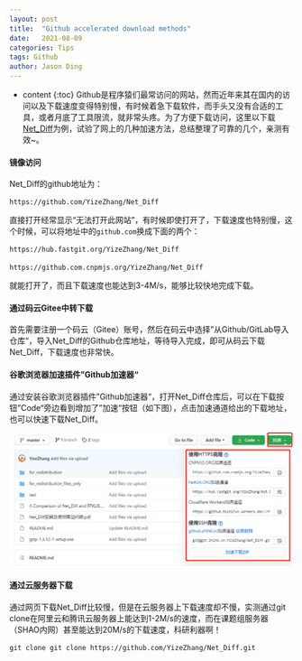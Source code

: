 ```yaml
---
layout: post
title:  "Github accelerated download methods"
date:   2021-08-09
categories: Tips
tags: Github
author: Jason Ding
---
```


* content
{:toc}
Github是程序猿们最常访问的网站，然而近年来其在国内的访问以及下载速度变得特别慢，有时候着急下载软件，而手头又没有合适的工具，或者月底了工具限流，就非常头疼。为了方便下载访问，这里以下载[Net_Diff](https://github.com/YizeZhang/Net_Diff)为例，试验了网上的几种加速方法，总结整理了可靠的几个，亲测有效~。



#### **镜像访问**

Net_Diff的github地址为：

```
https://github.com/YizeZhang/Net_Diff
```

直接打开经常显示“无法打开此网站”，有时候即使打开了，下载速度也特别慢，这个时候，可以将地址中的`github.com`换成下面的两个：

```
https://hub.fastgit.org/YizeZhang/Net_Diff

https://github.com.cnpmjs.org/YizeZhang/Net_Diff
```

就能打开了，而且下载速度也能达到3-4M/s，能够比较快地完成下载。



#### **通过码云Gitee中转下载**

首先需要注册一个码云（Gitee）账号，然后在码云中选择”从Github/GitLab导入仓库“，导入Net_Diff的Github仓库地址，等待导入完成，即可从码云下载Net_Diff，下载速度也非常快。



#### **谷歌浏览器加速插件”Github加速器“**

通过安装谷歌浏览器插件”Github加速器“，打开Net_Diff仓库后，可以在下载按钮”Code“旁边看到增加了”加速“按钮（如下图），点击加速通道给出的下载地址，也可以快速下载Net_Diff。

![image-20210809194309688](https://raw.githubusercontent.com/Sardingfish/Sardingfish.github.io/master/image/Others/githubacc.png)



#### **通过云服务器下载**

通过网页下载Net_Diff比较慢，但是在云服务器上下载速度却不慢，实测通过git clone在阿里云和腾讯云服务器上能达到1-2M/s的速度，而在课题组服务器（SHAO内网）甚至能达到20M/s的下载速度，科研利器啊！

```
git clone git clone https://github.com/YizeZhang/Net_Diff.git
```